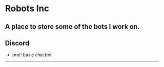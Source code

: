 # Robots Inc

A place to store some of the bots I work on.
---

## Discord
* prof: basic chat bot


---
